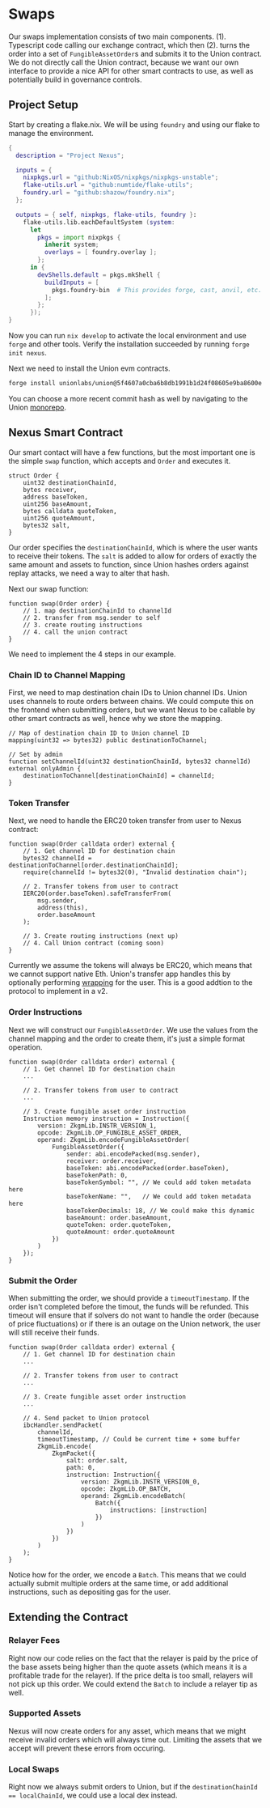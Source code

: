 # Swaps

Our swaps implementation consists of two main components. (1). Typescript code calling our exchange contract, which then (2). turns the order into a set of `FungibleAssetOrder`s and submits it to the Union contract. We do not directly call the Union contract, because we want our own interface to provide a nice API for other smart contracts to use, as well as potentially build in governance controls.

## Project Setup

Start by creating a flake.nix. We will be using `foundry` and using our flake to manage the environment.

```nix
{
  description = "Project Nexus";

  inputs = {
    nixpkgs.url = "github:NixOS/nixpkgs/nixpkgs-unstable";
    flake-utils.url = "github:numtide/flake-utils";
    foundry.url = "github:shazow/foundry.nix";
  };

  outputs = { self, nixpkgs, flake-utils, foundry }:
    flake-utils.lib.eachDefaultSystem (system:
      let
        pkgs = import nixpkgs {
          inherit system;
          overlays = [ foundry.overlay ];
        };
      in {
        devShells.default = pkgs.mkShell {
          buildInputs = [
            pkgs.foundry-bin  # This provides forge, cast, anvil, etc.
          ];
        };
      });
}
```

Now you can run `nix develop` to activate the local environment and use `forge` and other tools. Verify the installation succeeded by running `forge init nexus`.

Next we need to install the Union evm contracts.

```bash
forge install unionlabs/union@5f4607a0cba6b8db1991b1d24f08605e9ba8600e
```

You can choose a more recent commit hash as well by navigating to the Union [monorepo](https://github.com/unionlabs/union).

## Nexus Smart Contract

Our smart contact will have a few functions, but the most important one is the simple `swap` function, which accepts and `Order` and executes it.

```solidity
struct Order {
    uint32 destinationChainId,
    bytes receiver,
    address baseToken,
    uint256 baseAmount,
    bytes calldata quoteToken,
    uint256 quoteAmount,
    bytes32 salt,
}
```

Our order specifies the `destinationChainId`, which is where the user wants to receive their tokens. The `salt` is added to allow for orders of exactly the same amount and assets to function, since Union hashes orders against replay attacks, we need a way to alter that hash.

Next our swap function:

```solidity
function swap(Order order) {
    // 1. map destinationChainId to channelId
    // 2. transfer from msg.sender to self
    // 3. create routing instructions
    // 4. call the union contract
}
```

We need to implement the 4 steps in our example.

### Chain ID to Channel Mapping

First, we need to map destination chain IDs to Union channel IDs. Union uses channels to route orders between chains. We could compute this on the frontend when submitting orders, but we want Nexus to be callable by other smart contracts as well, hence why we store the mapping.

```solidity
// Map of destination chain ID to Union channel ID
mapping(uint32 => bytes32) public destinationToChannel;

// Set by admin
function setChannelId(uint32 destinationChainId, bytes32 channelId) external onlyAdmin {
    destinationToChannel[destinationChainId] = channelId;
}
```

### Token Transfer

Next, we need to handle the ERC20 token transfer from user to Nexus contract:

```solidity
function swap(Order calldata order) external {
    // 1. Get channel ID for destination chain
    bytes32 channelId = destinationToChannel[order.destinationChainId];
    require(channelId != bytes32(0), "Invalid destination chain");

    // 2. Transfer tokens from user to contract
    IERC20(order.baseToken).safeTransferFrom(
        msg.sender,
        address(this),
        order.baseAmount
    );

    // 3. Create routing instructions (next up)
    // 4. Call Union contract (coming soon)
}
```

Currently we assume the tokens will always be ERC20, which means that we cannot support native Eth. Union's transfer app handles this by optionally performing [wrapping](https://github.com/unionlabs/union/blob/5f4607a0cba6b8db1991b1d24f08605e9ba8600e/evm/contracts/apps/ucs/03-zkgm/Zkgm.sol#L492C13-L492C17) for the user. This is a good addtion to the protocol to implement in a v2.

### Order Instructions

Next we will construct our `FungibleAssetOrder`. We use the values from the channel mapping and the order to create them, it's just a simple format operation.

```solidity
function swap(Order calldata order) external {
    // 1. Get channel ID for destination chain
    ...

    // 2. Transfer tokens from user to contract
    ...

    // 3. Create fungible asset order instruction
    Instruction memory instruction = Instruction({
        version: ZkgmLib.INSTR_VERSION_1,
        opcode: ZkgmLib.OP_FUNGIBLE_ASSET_ORDER,
        operand: ZkgmLib.encodeFungibleAssetOrder(
            FungibleAssetOrder({
                sender: abi.encodePacked(msg.sender),
                receiver: order.receiver,
                baseToken: abi.encodePacked(order.baseToken),
                baseTokenPath: 0,
                baseTokenSymbol: "", // We could add token metadata here
                baseTokenName: "",   // We could add token metadata here
                baseTokenDecimals: 18, // We could make this dynamic
                baseAmount: order.baseAmount,
                quoteToken: order.quoteToken,
                quoteAmount: order.quoteAmount
            })
        )
    });
}
```

### Submit the Order

When submitting the order, we should provide a `timeoutTimestamp`. If the order isn't completed before the timout, the funds will be refunded. This timeout will ensure that if solvers do not want to handle the order (because of price fluctuations) or if there is an outage on the Union network, the user will still receive their funds.

```solidity
function swap(Order calldata order) external {
    // 1. Get channel ID for destination chain
    ...

    // 2. Transfer tokens from user to contract
    ...

    // 3. Create fungible asset order instruction
    ...

    // 4. Send packet to Union protocol
    ibcHandler.sendPacket(
        channelId,
        timeoutTimestamp, // Could be current time + some buffer
        ZkgmLib.encode(
            ZkgmPacket({
                salt: order.salt,
                path: 0,
                instruction: Instruction({
                    version: ZkgmLib.INSTR_VERSION_0,
                    opcode: ZkgmLib.OP_BATCH,
                    operand: ZkgmLib.encodeBatch(
                        Batch({
                            instructions: [instruction]
                        })
                    )
                })
            })
        )
    );
}
```

Notice how for the order, we encode a `Batch`. This means that we could actually submit multiple orders at the same time, or add additional instructions, such as depositing gas for the user.

## Extending the Contract

### Relayer Fees

Right now our code relies on the fact that the relayer is paid by the price of the base assets being higher than the quote assets (which means it is a profitable trade for the relayer). If the price delta is too small, relayers will not pick up this order. We could extend the `Batch` to include a relayer tip as well.

### Supported Assets

Nexus will now create orders for any asset, which means that we might receive invalid orders which will always time out. Limiting the assets that we accept will prevent these errors from occuring.

### Local Swaps

Right now we always submit orders to Union, but if the `destinationChainId == localChainId`, we could use a local dex instead.
